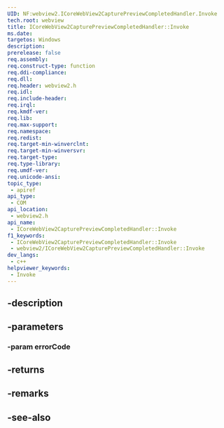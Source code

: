 ```yaml
---
UID: NF:webview2.ICoreWebView2CapturePreviewCompletedHandler.Invoke
tech.root: webview
title: ICoreWebView2CapturePreviewCompletedHandler::Invoke
ms.date: 
targetos: Windows
description: 
prerelease: false
req.assembly: 
req.construct-type: function
req.ddi-compliance: 
req.dll: 
req.header: webview2.h
req.idl: 
req.include-header: 
req.irql: 
req.kmdf-ver: 
req.lib: 
req.max-support: 
req.namespace: 
req.redist: 
req.target-min-winverclnt: 
req.target-min-winversvr: 
req.target-type: 
req.type-library: 
req.umdf-ver: 
req.unicode-ansi: 
topic_type:
 - apiref
api_type:
 - COM
api_location:
 - webview2.h
api_name:
 - ICoreWebView2CapturePreviewCompletedHandler::Invoke
f1_keywords:
 - ICoreWebView2CapturePreviewCompletedHandler::Invoke
 - webview2/ICoreWebView2CapturePreviewCompletedHandler::Invoke
dev_langs:
 - c++
helpviewer_keywords:
 - Invoke
---
```


## -description

## -parameters

### -param errorCode

## -returns

## -remarks

## -see-also

